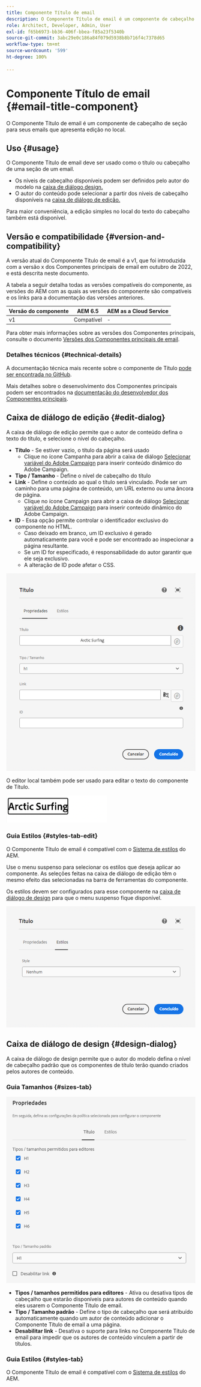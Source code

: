 ```yaml
---
title: Componente Título de email
description: O Componente Título de email é um componente de cabeçalho de seção para seus emails que apresenta edição no local.
role: Architect, Developer, Admin, User
exl-id: f65b6973-bb36-406f-bbea-f85a23f5340b
source-git-commit: 3abc29e0c186a84f079d5938b8b716f4c7378d65
workflow-type: tm+mt
source-wordcount: '599'
ht-degree: 100%

---
```



# Componente Título de email {#email-title-component}

O Componente Título de email é um componente de cabeçalho de seção para seus emails que apresenta edição no local.

## Uso {#usage}

O Componente Título de email deve ser usado como o título ou cabeçalho de uma seção de um email.

* Os níveis de cabeçalho disponíveis podem ser definidos pelo autor do modelo na [caixa de diálogo design.](#design-dialog)
* O autor do conteúdo pode selecionar a partir dos níveis de cabeçalho disponíveis na [caixa de diálogo de edição.](#edit-dialog)

Para maior conveniência, a edição simples no local do texto do cabeçalho também está disponível.

## Versão e compatibilidade {#version-and-compatibility}

A versão atual do Componente Título de email é a v1, que foi introduzida com a versão x dos Componentes principais de email em outubro de 2022, e está descrita neste documento.

A tabela a seguir detalha todas as versões compatíveis do componente, as versões do AEM com as quais as versões do componente são compatíveis e os links para a documentação das versões anteriores.

| Versão do componente | AEM 6.5 | AEM as a Cloud Service |
|---|---|---|
| v1 | Compatível  | - |

Para obter mais informações sobre as versões dos Componentes principais, consulte o documento [Versões dos Componentes principais de email](/help/versions.md).

### Detalhes técnicos {#technical-details}

A documentação técnica mais recente sobre o componente de Título [pode ser encontrada no GitHub](https://adobe.com/go/aem_cmp_tech_email_title_v1).

Mais detalhes sobre o desenvolvimento dos Componentes principais podem ser encontrados na [documentação do desenvolvedor dos Componentes principais](/help/developing/overview.md).

## Caixa de diálogo de edição {#edit-dialog}

A caixa de diálogo de edição permite que o autor de conteúdo defina o texto do título, e selecione o nível do cabeçalho.

* **Título** - Se estiver vazio, o título da página será usado
   * Clique no ícone Campanha para abrir a caixa de diálogo [Selecionar variável do Adobe Campaign](/help/email/campaign-variables.md) para inserir conteúdo dinâmico do Adobe Campaign.
* **Tipo / Tamanho** - Define o nível de cabeçalho do título
* **Link** - Define o conteúdo ao qual o título será vinculado. Pode ser um caminho para uma página de conteúdo, um URL externo ou uma âncora de página.
   * Clique no ícone Campaign para abrir a caixa de diálogo [Selecionar variável do Adobe Campaign](/help/email/campaign-variables.md) para inserir conteúdo dinâmico do Adobe Campaign.
* **ID** - Essa opção permite controlar o identificador exclusivo do componente no HTML.
   * Caso deixado em branco, um ID exclusivo é gerado automaticamente para você e pode ser encontrado ao inspecionar a página resultante.
   * Se um ID for especificado, é responsabilidade do autor garantir que ele seja exclusivo.
   * A alteração de ID pode afetar o CSS.

![Caixa de diálogo de edição do Componente Título de email](/help/email/assets/email-title-edit.png)

O editor local também pode ser usado para editar o texto do componente de Título.

![Edição no local do Componente Título de email](/help/email/assets/email-title-edit-inline.png)

### Guia Estilos {#styles-tab-edit}

O Componente Título de email é compatível com o [Sistema de estilos](/help/get-started/authoring.md#component-styling) do AEM.

Use o menu suspenso para selecionar os estilos que deseja aplicar ao componente. As seleções feitas na caixa de diálogo de edição têm o mesmo efeito das selecionadas na barra de ferramentas do componente.

Os estilos devem ser configurados para esse componente na [caixa de diálogo de design](#design-dialog) para que o menu suspenso fique disponível.

![Guia Estilos da caixa de diálogo de edição do componente de título](/help/email/assets/email-title-edit-styles.png)

## Caixa de diálogo de design {#design-dialog}

A caixa de diálogo de design permite que o autor do modelo defina o nível de cabeçalho padrão que os componentes de título terão quando criados pelos autores de conteúdo.

### Guia Tamanhos {#sizes-tab}

![Caixa de diálogo de design do componente de Título](/help/email/assets/email-title-design.png)

* **Tipos / tamanhos permitidos para editores** - Ativa ou desativa tipos de cabeçalho que estarão disponíveis para autores de conteúdo quando eles usarem o Componente Título de email.
* **Tipo / Tamanho padrão** - Define o tipo de cabeçalho que será atribuído automaticamente quando um autor de conteúdo adicionar o Componente Título de email a uma página.
* **Desabilitar link** - Desativa o suporte para links no Componente Título de email para impedir que os autores de conteúdo vinculem a partir de títulos.

### Guia Estilos {#styles-tab}

O Componente Título de email é compatível com o [Sistema de estilos](/help/get-started/authoring.md#component-styling) do AEM.
